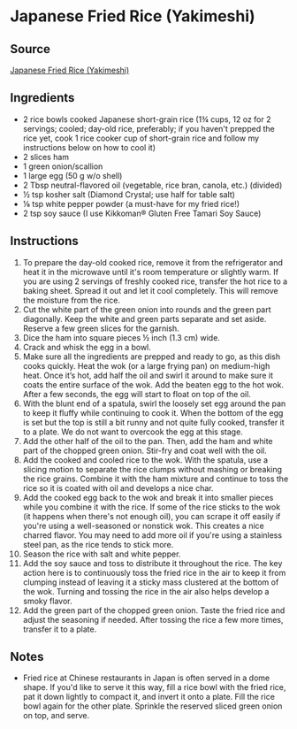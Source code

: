# Japanese Fried Rice (Yakimeshi)

## Source
[Japanese Fried Rice (Yakimeshi)](https://www.justonecookbook.com/easy-fried-rice/)

## Ingredients
- 2 rice bowls cooked Japanese short-grain rice (1¾ cups, 12 oz for 2 servings; cooled; day-old rice, preferably; if you haven't prepped the rice yet, cook 1 rice cooker cup of short-grain rice and follow my instructions below on how to cool it)
- 2 slices ham
- 1 green onion/scallion
- 1 large egg (50 g w/o shell)
- 2 Tbsp neutral-flavored oil (vegetable, rice bran, canola, etc.) (divided)
- ½ tsp kosher salt (Diamond Crystal; use half for table salt)
- ⅛ tsp white pepper powder (a must-have for my fried rice!)
- 2 tsp soy sauce (I use Kikkoman® Gluten Free Tamari Soy Sauce)

## Instructions
1. To prepare the day-old cooked rice, remove it from the refrigerator and heat it in the microwave until it's room temperature or slightly warm. If you are using 2 servings of freshly cooked rice, transfer the hot rice to a baking sheet. Spread it out and let it cool completely. This will remove the moisture from the rice.
2. Cut the white part of the green onion into rounds and the green part diagonally. Keep the white and green parts separate and set aside. Reserve a few green slices for the garnish.
3. Dice the ham into square pieces ½ inch (1.3 cm) wide.
4. Crack and whisk the egg in a bowl.
5. Make sure all the ingredients are prepped and ready to go, as this dish cooks quickly. Heat the wok (or a large frying pan) on medium-high heat. Once it’s hot, add half the oil and swirl it around to make sure it coats the entire surface of the wok. Add the beaten egg to the hot wok. After a few seconds, the egg will start to float on top of the oil.
5. With the blunt end of a spatula, swirl the loosely set egg around the pan to keep it fluffy while continuing to cook it. When the bottom of the egg is set but the top is still a bit runny and not quite fully cooked, transfer it to a plate. We do not want to overcook the egg at this stage.
6. Add the other half of the oil to the pan. Then, add the ham and white part of the chopped green onion. Stir-fry and coat well with the oil.
7. Add the cooked and cooled rice to the wok. With the spatula, use a slicing motion to separate the rice clumps without mashing or breaking the rice grains. Combine it with the ham mixture and continue to toss the rice so it is coated with oil and develops a nice char.
8. Add the cooked egg back to the wok and break it into smaller pieces while you combine it with the rice. If some of the rice sticks to the wok (it happens when there's not enough oil), you can scrape it off easily if you're using a well-seasoned or nonstick wok. This creates a nice charred flavor. You may need to add more oil if you're using a stainless steel pan, as the rice tends to stick more.
9. Season the rice with salt and white pepper.
10. Add the soy sauce and toss to distribute it throughout the rice. The key action here is to continuously toss the fried rice in the air to keep it from clumping instead of leaving it a sticky mass clustered at the bottom of the wok. Turning and tossing the rice in the air also helps develop a smoky flavor.
11. Add the green part of the chopped green onion. Taste the fried rice and adjust the seasoning if needed. After tossing the rice a few more times, transfer it to a plate.

## Notes
- Fried rice at Chinese restaurants in Japan is often served in a dome shape. If you'd like to serve it this way, fill a rice bowl with the fried rice, pat it down lightly to compact it, and invert it onto a plate. Fill the rice bowl again for the other plate. Sprinkle the reserved sliced green onion on top, and serve.